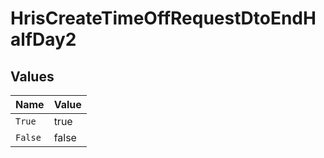 # HrisCreateTimeOffRequestDtoEndHalfDay2


## Values

| Name    | Value   |
| ------- | ------- |
| `True`  | true    |
| `False` | false   |